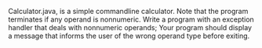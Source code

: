 Calculator.java, is a simple commandline calculator. Note that the program terminates if any operand is nonnumeric.
Write a program with an exception handler that deals with nonnumeric operands;
Your program should display a message that informs the user of the wrong operand type before exiting. 
